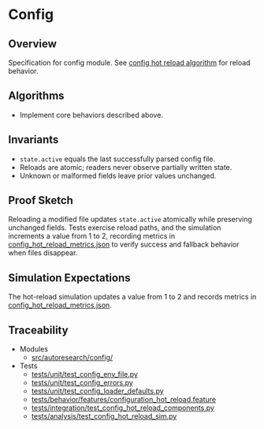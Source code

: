 # Config

## Overview

Specification for config module. See [config hot reload
algorithm](../algorithms/config_hot_reload.md) for reload behavior.

## Algorithms

- Implement core behaviors described above.

## Invariants

- ``state.active`` equals the last successfully parsed config file.
- Reloads are atomic; readers never observe partially written state.
- Unknown or malformed fields leave prior values unchanged.

## Proof Sketch

Reloading a modified file updates ``state.active`` atomically while preserving
unchanged fields. Tests exercise reload paths, and the simulation
increments a value from 1 to 2, recording metrics in
[config_hot_reload_metrics.json][r1] to verify success and fallback
behavior when files disappear.

## Simulation Expectations

The hot-reload simulation updates a value from 1 to 2 and records metrics in
[config_hot_reload_metrics.json][r1].

## Traceability


- Modules
  - [src/autoresearch/config/][m1]
- Tests
  - [tests/unit/test_config_env_file.py][t1]
  - [tests/unit/test_config_errors.py][t2]
  - [tests/unit/test_config_loader_defaults.py][t3]
  - [tests/behavior/features/configuration_hot_reload.feature][t4]
  - [tests/integration/test_config_hot_reload_components.py][t5]
  - [tests/analysis/test_config_hot_reload_sim.py][t6]

[m1]: ../../src/autoresearch/config/
[t1]: ../../tests/unit/test_config_env_file.py
[t2]: ../../tests/unit/test_config_errors.py
[t3]: ../../tests/unit/test_config_loader_defaults.py
[t4]: ../../tests/behavior/features/configuration_hot_reload.feature
[t5]: ../../tests/integration/test_config_hot_reload_components.py
[t6]: ../../tests/analysis/test_config_hot_reload_sim.py
[r1]: ../../tests/analysis/config_hot_reload_metrics.json

